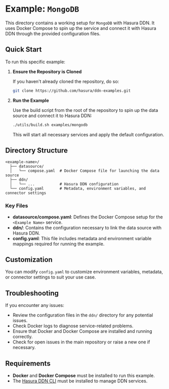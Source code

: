 # Example: `MongoDB`

This directory contains a working setup for `MongoDB` with Hasura DDN. It uses Docker Compose to spin up the service and connect it with Hasura DDN through the provided configuration files.

## Quick Start

To run this specific example:

1. **Ensure the Repository is Cloned**

   If you haven't already cloned the repository, do so:

   ```bash
   git clone https://github.com/hasura/ddn-examples.git
   ```

1. **Run the Example**

   Use the build script from the root of the repository to spin up the data source and connect it to Hasura DDN:

   ```bash
   ./utils/build.sh examples/mongodb
   ```

   This will start all necessary services and apply the default configuration.

## Directory Structure

```plaintext
<example-name>/
  ├── datasource/
  │   └── compose.yaml  # Docker Compose file for launching the data source
  ├── ddn/
  │   └── ...           # Hasura DDN configuration
  └── config.yaml       # Metadata, environment variables, and connector settings
```

### Key Files

- **datasource/compose.yaml**: Defines the Docker Compose setup for the `<Example Name>` service.
- **ddn/**: Contains the configuration necessary to link the data source with Hasura DDN.
- **config.yaml**: This file includes metadata and environment variable mappings required for running the example.

## Customization

You can modify `config.yaml` to customize environment variables, metadata, or connector settings to suit your use case.

## Troubleshooting

If you encounter any issues:

- Review the configuration files in the `ddn/` directory for any potential issues.
- Check Docker logs to diagnose service-related problems.
- Ensure that Docker and Docker Compose are installed and running correctly.
- Check for open issues in the main repository or raise a new one if necessary.

## Requirements

- **Docker** and **Docker Compose** must be installed to run this example.
- The [Hasura DDN CLI](https://hasura.io/docs/3.0/cli/installation) must be installed to manage DDN services.
